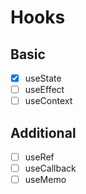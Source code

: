 # Hooks

## Basic

* [X] useState
* [ ] useEffect
* [ ] useContext

## Additional

* [ ] useRef
* [ ] useCallback
* [ ] useMemo